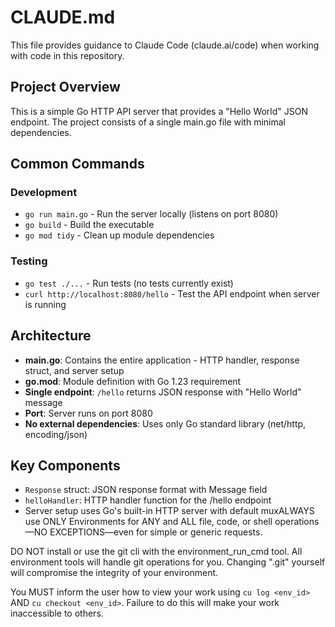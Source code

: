 # CLAUDE.md

This file provides guidance to Claude Code (claude.ai/code) when working with code in this repository.

## Project Overview
This is a simple Go HTTP API server that provides a "Hello World" JSON endpoint. The project consists of a single main.go file with minimal dependencies.

## Common Commands

### Development
- `go run main.go` - Run the server locally (listens on port 8080)
- `go build` - Build the executable
- `go mod tidy` - Clean up module dependencies

### Testing
- `go test ./...` - Run tests (no tests currently exist)
- `curl http://localhost:8080/hello` - Test the API endpoint when server is running

## Architecture
- **main.go**: Contains the entire application - HTTP handler, response struct, and server setup
- **go.mod**: Module definition with Go 1.23 requirement
- **Single endpoint**: `/hello` returns JSON response with "Hello World" message
- **Port**: Server runs on port 8080
- **No external dependencies**: Uses only Go standard library (net/http, encoding/json)

## Key Components
- `Response` struct: JSON response format with Message field
- `helloHandler`: HTTP handler function for the /hello endpoint
- Server setup uses Go's built-in HTTP server with default muxALWAYS use ONLY Environments for ANY and ALL file, code, or shell operations—NO EXCEPTIONS—even for simple or generic requests.

DO NOT install or use the git cli with the environment_run_cmd tool. All environment tools will handle git operations for you. Changing ".git" yourself will compromise the integrity of your environment.

You MUST inform the user how to view your work using `cu log <env_id>` AND `cu checkout <env_id>`. Failure to do this will make your work inaccessible to others.
